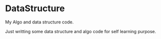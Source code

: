 # DataStructure
My Algo and data structure code.


Just writting some data structure and algo code for self learning purpose.
